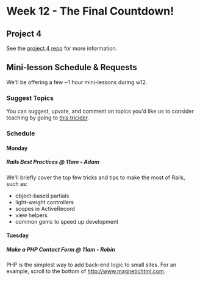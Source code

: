 # Week 12 - The Final Countdown!

## Project 4

See the [project 4 repo](https://github.com/ga-dc/wdidc5_project4) for more information.

## Mini-lesson Schedule & Requests

We'll be offering a few ~1 hour mini-lessons during w12. 

### Suggest Topics

You can suggest, upvote, and comment on topics you'd like us to consider teaching by going 
to [this tricider](http://www.tricider.com/brainstorming/3FkIF36oha7).

### Schedule

#### Monday

##### Rails Best Practices @ 11am - Adam
We'll briefly cover the top few tricks and tips to make the most of Rails, such as:

* object-based partials
* light-weight controllers
* scopes in ActiveRecord
* view helpers 
* common gems to speed up development

#### Tuesday

##### Make a PHP Contact Form @ 11am - Robin

PHP is the simplest way to add back-end logic to small sites. For an example, scroll to the bottom of http://www.magnetichtml.com.
